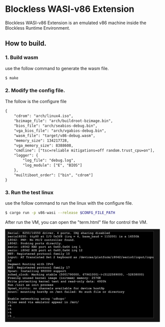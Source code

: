 # Blockless WASI-v86 Extension

Blockless WASI-v86 Extension is an emulated v86 machine inside the Blockless Runtime Environment.


## How to build.

### 1. Build wasm 

use the follow command  to generate the wasm file. 
```bash
$ make
```

### 2. Modify the config file.

The follow is the configure file
```
{
    "cdrom": "arch/linux4.iso",
    "bzimage_file": "arch/buildroot-bzimage.bin",
    "bios_file": "arch/seabios-debug.bin",
    "vga_bios_file": "arch/vgabios-debug.bin",
    "wasm_file": "target/v86-debug.wasm",
    "memory_size": 134217728, 
    "vga_memory_size": 8388608,
    "cmdline": ["tsc=reliable mitigations=off random.trust_cpu=on"],
    "logger": {
        "log_file": "debug.log",
        "log_module": ["E", "BIOS"]
    },
    "muiltiboot_order": ["bin", "cdrom"]
}
```

### 3. Run the test linux

use the follow command to run the linux with the configure file.

```bash
$ cargo run -p v86-wasi --release $CONFG_FILE_PATH
```

After run the VM, you can open the "term.html" file for control the VM.


![](term/Screen.png)


